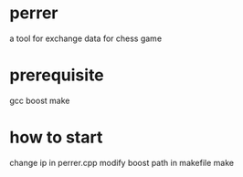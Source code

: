 # perrer
a tool for exchange data for chess game

# prerequisite
gcc
boost
make

# how to start
change ip in perrer.cpp
modify boost path in makefile
make